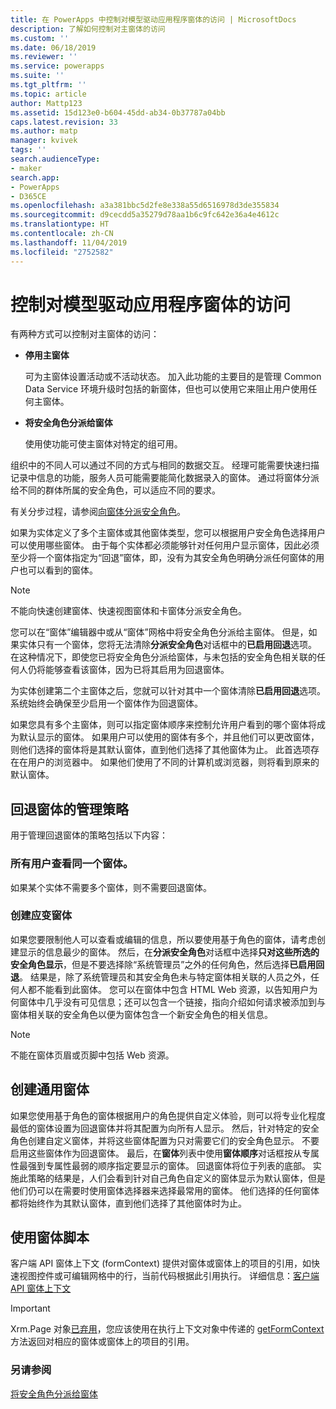 ```yaml
---
title: 在 PowerApps 中控制对模型驱动应用程序窗体的访问 | MicrosoftDocs
description: 了解如何控制对主窗体的访问
ms.custom: ''
ms.date: 06/18/2019
ms.reviewer: ''
ms.service: powerapps
ms.suite: ''
ms.tgt_pltfrm: ''
ms.topic: article
author: Mattp123
ms.assetid: 15d123e0-b604-45dd-ab34-0b37787a04bb
caps.latest.revision: 33
ms.author: matp
manager: kvivek
tags: ''
search.audienceType:
- maker
search.app:
- PowerApps
- D365CE
ms.openlocfilehash: a3a381bbc5d2fe8e338a55d6516978d3de355834
ms.sourcegitcommit: d9cecdd5a35279d78aa1b6c9fc642e36a4e4612c
ms.translationtype: HT
ms.contentlocale: zh-CN
ms.lasthandoff: 11/04/2019
ms.locfileid: "2752582"
---
```

# <a name="control-access-to-model-driven-app-forms"></a>控制对模型驱动应用程序窗体的访问

 有两种方式可以控制对主窗体的访问：  
  
- **停用主窗体**  
  
     可为主窗体设置活动或不活动状态。 加入此功能的主要目的是管理 Common Data Service 环境升级时包括的新窗体，但也可以使用它来阻止用户使用任何主窗体。   
  
- **将安全角色分派给窗体**  
  
     使用使功能可使主窗体对特定的组可用。  
  
 组织中的不同人可以通过不同的方式与相同的数据交互。 经理可能需要快速扫描记录中信息的功能，服务人员可能需要能简化数据录入的窗体。 通过将窗体分派给不同的群体所属的安全角色，可以适应不同的要求。  
  
 有关分步过程，请参阅[向窗体分派安全角色](https://docs.microsoft.com/dynamics365/customer-engagement/admin/assign-security-roles-form)。  
  
 如果为实体定义了多个主窗体或其他窗体类型，您可以根据用户安全角色选择用户可以使用哪些窗体。 由于每个实体都必须能够针对任何用户显示窗体，因此必须至少将一个窗体指定为“回退”窗体，即，没有为其安全角色明确分派任何窗体的用户也可以看到的窗体。  
  
> [!NOTE]
>  不能向快速创建窗体、快速视图窗体和卡窗体分派安全角色。  
  
 您可以在“窗体”编辑器中或从“窗体”网格中将安全角色分派给主窗体。 但是，如果实体只有一个窗体，您将无法清除**分派安全角色**对话框中的**已启用回退**选项。 在这种情况下，即使您已将安全角色分派给窗体，与未包括的安全角色相关联的任何人仍将能够查看该窗体，因为已将其启用为回退窗体。  
  
 为实体创建第二个主窗体之后，您就可以针对其中一个窗体清除**已启用回退**选项。 系统始终会确保至少启用一个窗体作为回退窗体。  
  
 如果您具有多个主窗体，则可以指定窗体顺序来控制允许用户看到的哪个窗体将成为默认显示的窗体。 如果用户可以使用的窗体有多个，并且他们可以更改窗体，则他们选择的窗体将是其默认窗体，直到他们选择了其他窗体为止。 此首选项存在在用户的浏览器中。 如果他们使用了不同的计算机或浏览器，则将看到原来的默认窗体。  
  
## <a name="strategies-to-manage-the-fallback-form"></a>回退窗体的管理策略  
 用于管理回退窗体的策略包括以下内容：  
  
<a name="BKMK_DoNotUseMultipleForms"></a>   
### <a name="all-users-view-the-same-form"></a>所有用户查看同一个窗体。  
 如果某个实体不需要多个窗体，则不需要回退窗体。  
  
<a name="BKMK_Contingecyform"></a>   
### <a name="create-a-contingency-form"></a>创建应变窗体  
 如果您要限制他人可以查看或编辑的信息，所以要使用基于角色的窗体，请考虑创建显示的信息最少的窗体。 然后，在**分派安全角色**对话框中选择**只对这些所选的安全角色显示**，但是不要选择除“系统管理员”之外的任何角色，然后选择**已启用回退**。 结果是，除了系统管理员和其安全角色未与特定窗体相关联的人员之外，任何人都不能看到此窗体。 您可以在窗体中包含 HTML Web 资源，以告知用户为何窗体中几乎没有可见信息；还可以包含一个链接，指向介绍如何请求被添加到与窗体相关联的安全角色以便为窗体包含一个新安全角色的相关信息。  
  
> [!NOTE]
>  不能在窗体页眉或页脚中包括 Web 资源。  
  
<a name="BKMK_CreateGenericForm"></a>   
## <a name="create-a-generic-form"></a>创建通用窗体  
 如果您使用基于角色的窗体根据用户的角色提供自定义体验，则可以将专业化程度最低的窗体设置为回退窗体并将其配置为向所有人显示。 然后，针对特定的安全角色创建自定义窗体，并将这些窗体配置为只对需要它们的安全角色显示。 不要启用这些窗体作为回退窗体。 最后，在**窗体**列表中使用**窗体顺序**对话框按从专属性最强到专属性最弱的顺序指定要显示的窗体。 回退窗体将位于列表的底部。 实施此策略的结果是，人们会看到针对自己角色自定义的窗体显示为默认窗体，但是他们仍可以在需要时使用窗体选择器来选择最常用的窗体。 他们选择的任何窗体都将始终作为其默认窗体，直到他们选择了其他窗体时为止。  
  
<a name="BKMK_UseFormScripting"></a>   
## <a name="use-form-scripting"></a>使用窗体脚本  
客户端 API 窗体上下文 (formContext) 提供对窗体或窗体上的项目的引用，如快速视图控件或可编辑网格中的行，当前代码根据此引用执行。 详细信息：[客户端 API 窗体上下文](/dynamics365/customer-engagement/developer/clientapi/clientapi-form-context)

> [!IMPORTANT]
> Xrm.Page 对象[已弃用](/dynamics365/get-started/whats-new/customer-engagement/important-changes-coming#some-client-apis-are-deprecated)，您应该使用在执行上下文对象中传递的 [getFormContext](/powerapps/developer/model-driven-apps/clientapi/reference/executioncontext/getformcontext) 方法返回对相应的窗体或窗体上的项目的引用。
<!-- 
 Finally, in the web application it is possible, but not recommended, for a developer to use scripts in the form Onload event to use the [Xrm.Page.ui.formSelector.items collection](https://go.microsoft.com/fwlink/p/?LinkID=513300) to query available forms and use the navigate method to direct users to a specific form. Remember that the [navigate method](https://go.microsoft.com/fwlink/p/?LinkID=513301) will cause the form to load again (and the Onload event to occur again). Your logic in the event handler should always check some condition before you use the navigate method to avoid an endless loop or unnecessarily restrict users options to navigate between forms.  
  
 This approach will not work for Dynamics 365 for tablets because multiple forms are not available for selection.  -->

### <a name="see-also"></a>另请参阅  

[将安全角色分派给窗体](https://docs.microsoft.com/dynamics365/customer-engagement/admin/assign-security-roles-form)
